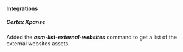 #### Integrations

##### Cortex Xpanse

Added the ***asm-list-external-websites*** command to get a list of the external websites assets.